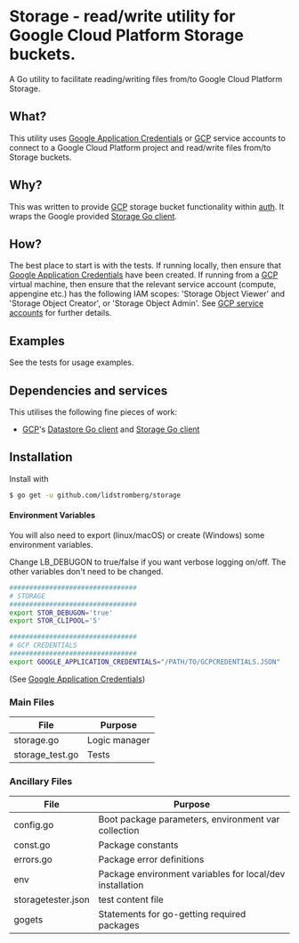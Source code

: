 # Storage - read/write utility for Google Cloud Platform Storage buckets.

A Go utility to facilitate reading/writing files from/to Google Cloud Platform Storage.

## What?
This utility uses [Google Application Credentials] or [GCP] service accounts to connect to a Google Cloud Platform project and read/write files from/to Storage buckets.

## Why?
This was written to provide [GCP] storage bucket functionality within [auth]. It wraps the Google provided [Storage Go client].

## How?
The best place to start is with the tests. If running locally, then ensure that  [Google Application Credentials] have been created. If running from a [GCP] virtual machine, then ensure that the relevant service account (compute, appengine etc.) has the following IAM scopes: 'Storage Object Viewer' and 'Storage Object Creator', or 'Storage Object Admin'. See [GCP service accounts] for further details.

## Examples
See the tests for usage examples.

## Dependencies and services
This utilises the following fine pieces of work:
* [GCP]'s [Datastore Go client] and [Storage Go client]

## Installation
Install with
```sh
$ go get -u github.com/lidstromberg/storage
```
#### Environment Variables
You will also need to export (linux/macOS) or create (Windows) some environment variables.

Change LB_DEBUGON to true/false if you want verbose logging on/off. The other variables don't need to be changed.
```sh
################################
# STORAGE
################################
export STOR_DEBUGON='true'
export STOR_CLIPOOL='5'

################################
# GCP CREDENTIALS
################################
export GOOGLE_APPLICATION_CREDENTIALS="/PATH/TO/GCPCREDENTIALS.JSON"
```
(See [Google Application Credentials])

### Main Files
| File            | Purpose       |
|-----------------|---------------|
| storage.go      | Logic manager |
| storage_test.go | Tests         |

### Ancillary Files
| File               | Purpose                                                  |
|--------------------|----------------------------------------------------------|
| config.go          | Boot package parameters, environment var collection      |
| const.go           | Package constants                                        |
| errors.go          | Package error definitions                                |
| env                | Package environment variables for local/dev installation |
| storagetester.json | test content file                                        |
| gogets             | Statements for go-getting required packages              |

   [auth]: <https://github.com/lidstromberg/auth>
   [GCP]: <https://cloud.google.com/>
   [Datastore Go client]: <https://cloud.google.com/datastore/docs/reference/libraries#client-libraries-install-go>
   [Storage Go client]: <https://cloud.google.com/storage/docs/reference/libraries#client-libraries-install-go>
   [Google Application Credentials]: <https://cloud.google.com/docs/authentication/production#auth-cloud-implicit-go>
   [GCP service accounts]: <https://cloud.google.com/iam/docs/understanding-service-accounts>